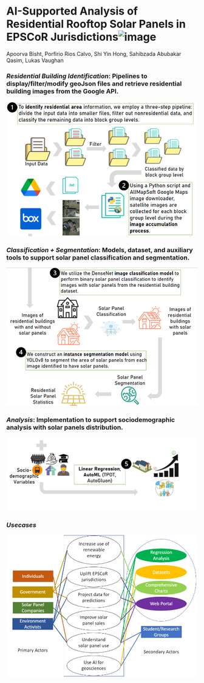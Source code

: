 # AI-Supported Analysis of Residential Rooftop Solar Panels in EPSCoR Jurisdictions![image](https://user-images.githubusercontent.com/81196274/236353258-a4ea3a57-1101-49a4-b62d-1adffdb19afd.png)
Apoorva Bisht, Porfirio Rios Calvo, Shi Yin
Hong, Sahibzada Abubakar Qasim, Lukas Vaughan

### *Residential Building Identification*: Pipelines to display/filter/modify geoJson files and retrieve residential building images from the Google API. 
![Cover](meta/1.PNG)

### *Classification + Segmentation*: Models, dataset, and auxiliary tools to support solar panel classification and segmentation.
![Cover](meta/2.PNG)

### *Analysis*: Implementation to support sociodemographic analysis with solar panels distribution.
![Cover](meta/3.PNG)

### *Usecases*
![Cover](meta/useCaseDig3.PNG)
